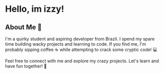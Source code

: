 # Hello, im izzy! 

## About Me 🚀

I'm a quirky student and aspiring developer from Brazil. I spend my spare time building wacky projects and learning to code. If you find me, I'm probably sipping coffee ☕ while attempting to crack some cryptic code! 💻



Feel free to connect with me and explore my crazy projects. Let's learn and have fun together! 🚀
